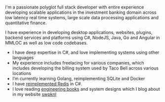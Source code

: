 I'm a passionate polyglot full stack developer with entire experience developing scalable applications in the investment banking domain across low latency real time systems,
large scale data processing applications and quantitative finance. 

I have experience in developing desktop applications, websites, plugins, backend services and platforms using C#, NodeJS, Java, Go and Angular in MMLOC as well as low code codebases.

- I have deep expertise in C#, and love implementing systems using other languages
- My experience includes freelacing for various companies, which includes developing the billing system used by Taco Bell across various locations
- I’m currently learning Golang, reimplementing SQLite and Docker
- I have [reimplemented Redis](https://github.com/swpknl/redis-reimplementation) in C#.
- I love reading [engineering books](https://swpknl.com/blog) and system designs which I blog about in my website [swpknl](https://swpknl.com)
